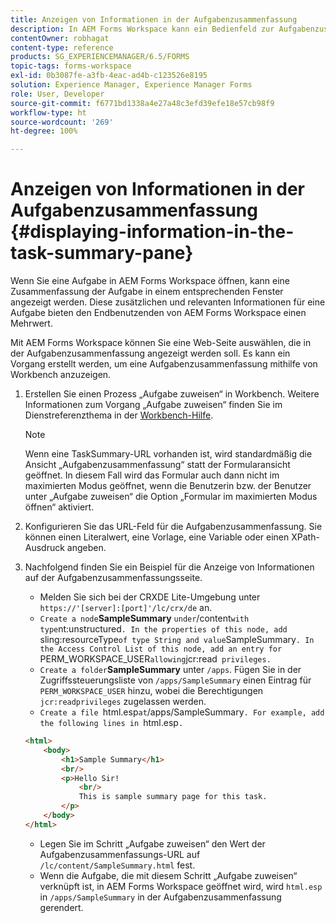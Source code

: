 ```yaml
---
title: Anzeigen von Informationen in der Aufgabenzusammenfassung
description: In AEM Forms Workspace kann ein Bedienfeld zur Aufgabenzusammenfassung konfiguriert werden, um die Aufgabe zusammenzufassen oder eine beliebige Web-Seite anzuzeigen.
contentOwner: robhagat
content-type: reference
products: SG_EXPERIENCEMANAGER/6.5/FORMS
topic-tags: forms-workspace
exl-id: 0b3087fe-a3fb-4eac-ad4b-c123526e8195
solution: Experience Manager, Experience Manager Forms
role: User, Developer
source-git-commit: f6771bd1338a4e27a48c3efd39efe18e57cb98f9
workflow-type: ht
source-wordcount: '269'
ht-degree: 100%

---
```


# Anzeigen von Informationen in der Aufgabenzusammenfassung {#displaying-information-in-the-task-summary-pane}

Wenn Sie eine Aufgabe in AEM Forms Workspace öffnen, kann eine Zusammenfassung der Aufgabe in einem entsprechenden Fenster angezeigt werden. Diese zusätzlichen und relevanten Informationen für eine Aufgabe bieten den Endbenutzenden von AEM Forms Workspace einen Mehrwert.

Mit AEM Forms Workspace können Sie eine Web-Seite auswählen, die in der Aufgabenzusammenfassung angezeigt werden soll. Es kann ein Vorgang erstellt werden, um eine Aufgabenzusammenfassung mithilfe von Workbench anzuzeigen.

1. Erstellen Sie einen Prozess „Aufgabe zuweisen“ in Workbench. Weitere Informationen zum Vorgang „Aufgabe zuweisen“ finden Sie im Dienstreferenzthema in der [Workbench-Hilfe](https://help.adobe.com/de_DE/AEMForms/6.1/WorkbenchHelp/).

   >[!NOTE]
   >
   >Wenn eine TaskSummary-URL vorhanden ist, wird standardmäßig die Ansicht „Aufgabenzusammenfassung“ statt der Formularansicht geöffnet. In diesem Fall wird das Formular auch dann nicht im maximierten Modus geöffnet, wenn die Benutzerin bzw. der Benutzer unter „Aufgabe zuweisen“ die Option „Formular im maximierten Modus öffnen“ aktiviert.

1. Konfigurieren Sie das URL-Feld für die Aufgabenzusammenfassung. Sie können einen Literalwert, eine Vorlage, eine Variable oder einen XPath-Ausdruck angeben.
1. Nachfolgend finden Sie ein Beispiel für die Anzeige von Informationen auf der Aufgabenzusammenfassungsseite.

   * Melden Sie sich bei der CRXDE Lite-Umgebung unter `https://'[server]:[port]'/lc/crx/de` an.
   * `Create a node`**SampleSummary** ` under `/content` with type `nt:unstructured`. In the properties of this node, add `sling:resourceType` of type String and value `SampleSummary`. In the Access Control List of this node, add an entry for `PERM_WORKSPACE_USER` allowing `jcr:read` privileges.`
   * `Create a folder`**SampleSummary** unter `/apps`. Fügen Sie in der Zugriffssteuerungsliste von `/apps/SampleSummary` einen Eintrag für `PERM_WORKSPACE_USER` hinzu, wobei die Berechtigungen `jcr:readprivileges` zugelassen werden.
   * `Create a file `html.esp` at `/apps/SampleSummary`. For example, add the following lines in `html.esp`.`

   ```html
   <html>
       <body>
           <h1>Sample Summary</h1>
           <br/>
           <p>Hello Sir!
               <br/>
               This is sample summary page for this task.
           </p>
       </body>
   </html>
   ```

   * Legen Sie im Schritt „Aufgabe zuweisen“ den Wert der Aufgabenzusammenfassungs-URL auf `/lc/content/SampleSummary.html` fest.
   * Wenn die Aufgabe, die mit diesem Schritt „Aufgabe zuweisen“ verknüpft ist, in AEM Forms Workspace geöffnet wird, wird `html.esp` in `/apps/SampleSummary` in der Aufgabenzusammenfassung gerendert.
